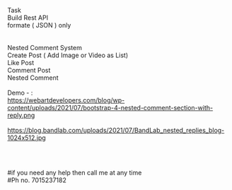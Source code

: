 Task <br>
Build  Rest API <br> 
formate ( JSON ) only <br>
<br><br>
Nested Comment System <br>
Create Post  ( Add Image or Video as List) <br>
Like Post <br>
Comment Post <br>
Nested Comment <br>
<br>
Demo - :
<br>
https://webartdevelopers.com/blog/wp-content/uploads/2021/07/bootstrap-4-nested-comment-section-with-reply.png
<br>
<br>
https://blog.bandlab.com/uploads/2021/07/BandLab_nested_replies_blog-1024x512.jpg


<br>
<br>

#if you need any help then call me at any time 
<br>
#Ph no. 7015237182
